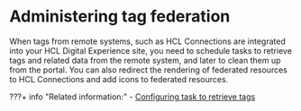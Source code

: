 # Administering tag federation

When tags from remote systems, such as HCL Connections are integrated into your HCL Digital Experience site, you need to schedule tasks to retrieve tags and related data from the remote system, and later to clean them up from the portal. You can also redirect the rendering of federated resources to HCL Connections and add icons to federated resources.

<!---
-   **[Importing federated tags and resources](../admin-system/tag_fed_admin_import.md)**  
When tags from remote systems, such as HCL Connections are integrated into HCL Portal, you need to schedule a task to retrieve the tags and related data from the remote system.
-   **[Cleaning up federated tags and resources](../admin-system/tag_fed_admin_cleanup.md)**  
When federated tags are no longer integrated in HCL Portal, you invoke the task com.ibm.wps.cp.tagging.federation.taskhandler.FederationDeletionTaskHandler to remove unnecessary data.
-   **[Redirecting to an HCL Connections site](../admin-system/tag_fed_admin_redirect.md)**  
When a user clicks an HCL Connections resource in the result list portlet, this resource is rendered within an HCL Connections portlet, if that portlet exists and can handle this resource.
-   **[Specifying an icon for a federated resource](../admin-system/tag_fed_admin_spec_icon.md)**  
When federated resources are displayed in the Tag Results portlet, you can have them preceded by a icon. --->


???+ info "Related information:"
    - [Configuring task to retrieve tags](../../../../extend_dx/integration/connections/configuration/cfg_connections_features/integrating_cnx_tags/i_coll_t_enable_lctags_task.md)


